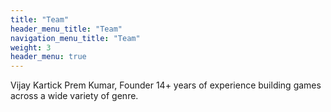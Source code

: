 ```yaml
---
title: "Team"
header_menu_title: "Team"
navigation_menu_title: "Team"
weight: 3
header_menu: true
---
```


Vijay Kartick Prem Kumar, Founder
14+ years of experience building games across a wide variety of genre.
